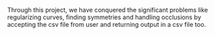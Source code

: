 Through this project, we have conquered the significant problems like regularizing curves, finding symmetries and handling occlusions by accepting the csv file from user and returning output in a csv file too.
